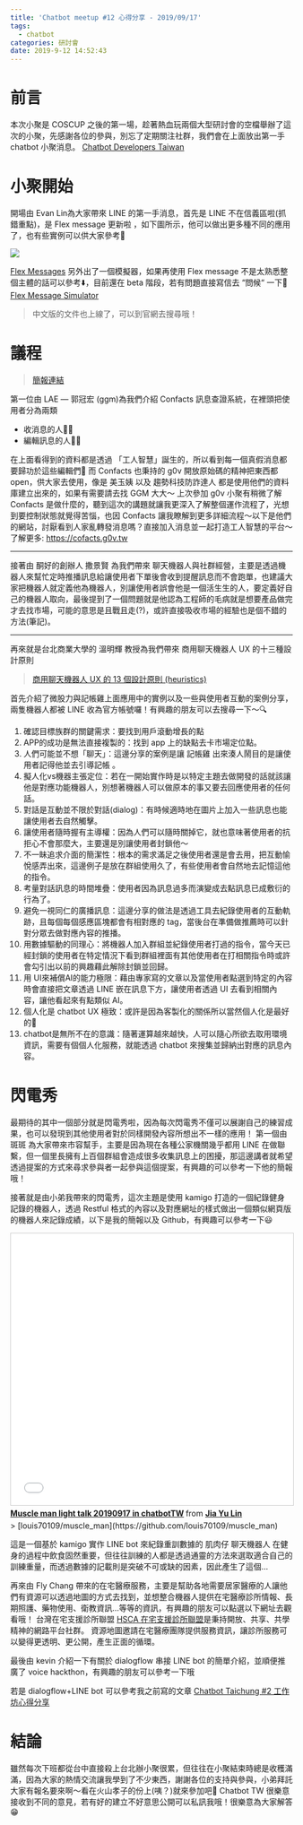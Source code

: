 ```yaml
---
title: 'Chatbot meetup #12 心得分享 - 2019/09/17'
tags:
  - chatbot
categories: 研討會
date: 2019-9-12 14:52:43
---
```



# 前言
本次小聚是 COSCUP 之後的第一場，趁著熱血玩兩個大型研討會的空檔舉辦了這次的小聚，先感謝各位的參與，別忘了定期關注社群，我們會在上面放出第一手 chatbot 小聚消息。
[Chatbot Developers Taiwan](https://www.facebook.com/groups/chatbot.tw/?ref=bookmarks)

# 小聚開始
開場由 Evan Lin為大家帶來 LINE 的第一手消息，首先是 LINE 不在信義區啦(抓錯重點)，是 Flex message 更新啦 ，如下圖所示，他可以做出更多種不同的應用了，也有些實例可以供大家參考🎉

![](https://i.imgur.com/sxEd0Fd.png)

[Flex Messages](https://developers.line.biz/en/docs/messaging-api/using-flex-messages/?source=post_page-----65999085f029----------------------)
另外出了一個模擬器，如果再使用 Flex message 不是太熟悉整個主體的話可以參考⬇️，目前還在 beta 階段，若有問題直接寫信去 “問候“ 一下🤣
[Flex Message Simulator](https://developers.line.biz/console/fx/)
> 中文版的文件也上線了，可以到官網去搜尋哦！

# 議程

> [簡報連結](https://docs.google.com/presentation/d/1QS1Esc-kvPK2x-Ys1oS4ucWVQOOggcEUxbnj3V1vi_I/edit#slide=id.p)

第一位由 LAE — 郭冠宏 (ggm)為我們介紹 Confacts 訊息查證系統，在裡頭把使用者分為兩類

- 收消息的人🙋‍♂️
- 編輯訊息的人👨‍💻

在上面看得到的資料都是透過 「工人智慧」誕生的，所以看到每一個真假消息都要歸功於這些編輯們🎉
而 Confacts 也秉持的 g0v 開放原始碼的精神把東西都 open，供大家去使用，像是 美玉姨 以及 趨勢科技防詐達人 都是使用他們的資料庫建立出來的，如果有需要請去找 GGM 大大～
上次參加 g0v 小聚有稍微了解 Confacts 是做什麼的，聽到這次的講題就讓我更深入了解整個運作流程了，光想到要控制狀態就覺得苦惱，也因 Confacts 讓我瞭解到更多詳細流程～以下是他們的網站，討厭看到人家亂轉發消息嗎？直接加入消息並一起打造工人智慧的平台～
了解更多: https://cofacts.g0v.tw

---

接著由 酮好的創辦人 撒景賢 為我們帶來 聊天機器人與社群經營，主要是透過機器人來幫忙定時推播訊息給讓使用者下單後會收到提醒訊息而不會跑單，也建議大家把機器人就定義他為機器人，別讓使用者誤會他是一個活生生的人，要定義好自己的機器人取向，最後提到了一個問題就是他認為工程師的毛病就是想要產品做完才去找市場，可能的意思是且戰且走(?)，或許直接吸收市場的經驗也是個不錯的方法(筆記)。

---

再來就是台北商業大學的 溫明輝 教授為我們帶來 商用聊天機器人 UX 的十三種設計原則

> [商用聊天機器人 UX 的 13 個設計原則 (heuristics)](https://medium.com/uxerlab/13-heuristics-for-commercial-chatbot-ux-design-58c1aa191c77)

首先介紹了微股力與記帳雞上面應用中的實例以及一些與使用者互動的案例分享，兩隻機器人都被 LINE 收為官方帳號囉！有興趣的朋友可以去搜尋一下～🔍
1. 確認目標族群的關鍵需求：要找到用戶滾動增長的點
2. APP的成功是無法直接複製的：找到 app 上的缺點去卡市場定位點。
3. 人們可能並不想「聊天」：這邊分享的案例是讓 記帳雞 出來湊人鬧目的是讓使用者記得他並去引導記帳 。
4. 擬人化vs機器主張定位：若在一開始實作時是以特定主題去做開發的話就該讓他是對應功能機器人，別想著機器人可以做原本的事又要去回應使用者的任何話。
5. 對話是互動並不限於對話(dialog)：有時候適時地在圖片上加入一些訊息也能讓使用者去自然觸擊。
6. 讓使用者隨時握有主導權：因為人們可以隨時關掉它，就也意味著使用者的抗拒心不會那麼大，主要還是別讓使用者封鎖他～
7. 不一眛追求介面的簡潔性：根本的需求滿足之後使用者還是會去用，把互動愉悅感弄出來，這邊例子是放在群組使用久了，有些使用者會自然地去記憶這他的指令。
8. 考量對話訊息的時間堆疊：使用者因為訊息過多而演變成去點訊息已成敷衍的行為了。
9. 避免一視同仁的廣播訊息：這邊分享的做法是透過工具去紀錄使用者的互動軌跡，且每個每個感應區塊都會有相對應的 tag，當後台在準備做推薦時可以針對分眾去做對應內容的推播。
10. 用數據驅動的同理心：將機器人加入群組並紀錄使用者打過的指令，當今天已經封鎖的使用者在特定情況下看到群組裡面有其他使用者在打相關指令時或許會勾引出以前的興趣藉此解除封鎖並回歸。
11. 用 UI來補償AI的能力極限：藉由專家寫的文章以及當使用者點選到特定的內容時會直接把文章透過 LINE 嵌在訊息下方，讓使用者透過 UI 去看到相關內容，讓他看起來有點類似 AI。
12. 個人化是 chatbot UX 極致：或許是因為客製化的關係所以當然個人化是最好的🤣
13. chatbot是無所不在的意識：隨著運算越來越快，人可以隨心所欲去取用環境資訊，需要有個個人化服務，就能透過 chatbot 來搜集並歸納出對應的訊息內容。

# 閃電秀
最期待的其中一個部分就是閃電秀啦，因為每次閃電秀不僅可以展謝自己的練習成果，也可以發現到其他使用者對於同樣開發內容所想出不一樣的應用！
第一個由 斑斑 為大家帶來市容幫手，主要是因為現在各種公家機關幾乎都用 LINE 在做聯繫，但一個里長擁有上百個群組會造成很多收集訊息上的困擾，那這邊講者就希望透過提案的方式來尋求參與者一起參與這個提案，有興趣的可以參考一下他的簡報哦！

接著就是由小弟我帶來的閃電秀，這次主題是使用 kamigo 打造的一個紀錄健身記錄的機器人，透過 Restful 格式的內容以及對應網址的樣式做出一個類似網頁版的機器人來記錄成績，以下是我的簡報以及 Github，有興趣可以參考一下😃
<iframe src="//www.slideshare.net/slideshow/embed_code/key/jmxmRbp1QcYgHB" width="595" height="485" frameborder="0" marginwidth="0" marginheight="0" scrolling="no" style="border:1px solid #CCC; border-width:1px; margin-bottom:5px; max-width: 100%;" allowfullscreen> </iframe> <div style="margin-bottom:5px"> <strong> <a href="//www.slideshare.net/JiaYuLin6/muscle-man-light-talk-20190917-in-chatbottw" title="Muscle man light talk 20190917 in chatbotTW" target="_blank">Muscle man light talk 20190917 in chatbotTW</a> </strong> from <strong><a href="https://www.slideshare.net/JiaYuLin6" target="_blank">Jia Yu Lin</a></strong> </div>
> [louis70109/muscle_man](https://github.com/louis70109/muscle_man)

這是一個基於 kamigo 實作 LINE bot 來紀錄重訓數據的 肌肉仔 聊天機器人 在健身的過程中飲食固然重要，但往往訓練的人都是透過通靈的方法來選取適合自己的訓練重量，而透過數據的記載則是突破不可或缺的因素，因此產生了這個…

再來由 Fly Chang 帶來的在宅醫療服務，主要是幫助各地需要居家醫療的人讓他們有資源可以透過地圖的方式去找到，並想整合機器人提供在宅醫療診所情報、長期照護、藥物使用、衛教資訊…等等的資訊，有興趣的朋友可以點選以下網址去觀看哦！
台灣在宅支援診所聯盟
[HSCA 在宅支援診所聯盟](https://i.hsca.me/?source=post_page-----65999085f029----------------------)是秉持開放、共享、共學精神的網路平台社群。 資源地圖邀請在宅醫療團隊提供服務資訊，讓診所服務可以變得更透明、更公開，產生正面的循環。

最後由 kevin 介紹一下有關於 dialogflow 串接 LINE bot 的簡單介紹，並順便推廣了 voice hackthon，有興趣的朋友可以參考一下哦

若是 dialogflow+LINE bot 可以參考我之前寫的文章
[Chatbot Taichung #2 工作坊心得分享](https://medium.com/@nijia.lin/chatbot-taichung-2-%E5%B7%A5%E4%BD%9C%E5%9D%8A%E5%BF%83%E5%BE%97%E5%88%86%E4%BA%AB-bc964fdc07c3)

# 結論
雖然每次下班都從台中直接殺上台北辦小聚很累，但往往在小聚結束時總是收穫滿滿，因為大家的熱情交流讓我學到了不少東西，謝謝各位的支持與參與，小弟拜託大家有報名要來啊～看在火山孝子的份上(咦？)就來參加吧🙏
Chatbot TW 很樂意接收到不同的意見，若有好的建立不好意思公開可以私訊我哦！很樂意為大家解答😁